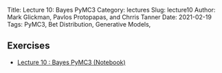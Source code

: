 Title: Lecture 10: Bayes PyMC3
Category: lectures
Slug: lecture10
Author: Mark Glickman, Pavlos Protopapas, and Chrris Tanner
Date: 2021-02-19
Tags: PyMC3, Bet Distribution, Generative Models, 

## Exercises
- [Lecture 10 : Bayes PyMC3 (Notebook)]({filename}notebook/cs109b_lect10_bayes_1_2021_students.ipynb)